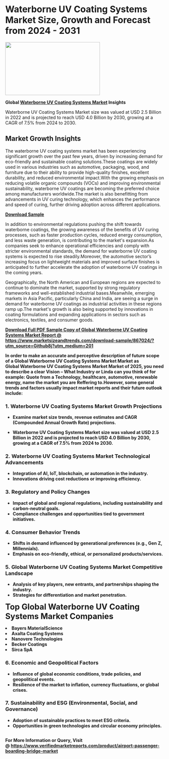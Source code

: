 <H1>Waterborne UV Coating Systems Market Size, Growth and Forecast from 2024 - 2031</H1><img class="aligncenter size-medium wp-image-584254" src="https://thirdeyenews.in/wp-content/uploads/2024/09/Global-Market-Research-300x168.jpeg" alt="" width="300" height="168" /><p><strong>Global&nbsp;<a href="https://www.marketsizeandtrends.com/download-sample/867024/?utm_source=Github8j?utm_medium=201">Waterborne UV Coating Systems Market</a> Insights</strong></p><p>Waterborne UV Coating Systems Market size was valued at USD 2.5 Billion in 2022 and is projected to reach USD 4.0 Billion by 2030, growing at a CAGR of 7.5% from 2024 to 2030.</p><p><h2>Market Growth Insights</h2> <p>The waterborne UV coating systems market has been experiencing significant growth over the past few years, driven by increasing demand for eco-friendly and sustainable coating solutions.These coatings are widely used in various industries such as automotive, packaging, wood, and furniture due to their ability to provide high-quality finishes, excellent durability, and reduced environmental impact.With the growing emphasis on reducing volatile organic compounds (VOCs) and improving environmental sustainability, waterborne UV coatings are becoming the preferred choice among manufacturers worldwide.The market is also benefitting from advancements in UV curing technology, which enhances the performance and speed of curing, further driving adoption across different applications.</p> <p><strong><a href="#">Download Sample</a></strong></p> <p>In addition to environmental regulations pushing the shift towards waterborne coatings, the growing awareness of the benefits of UV curing processes, such as faster production cycles, reduced energy consumption, and less waste generation, is contributing to the market's expansion.As companies seek to enhance operational efficiencies and comply with stricter environmental standards, the demand for waterborne UV coating systems is expected to rise steadily.Moreover, the automotive sector’s increasing focus on lightweight materials and improved surface finishes is anticipated to further accelerate the adoption of waterborne UV coatings in the coming years.</p> <p>Geographically, the North American and European regions are expected to continue to dominate the market, supported by strong regulatory frameworks and well-established industrial bases.Meanwhile, emerging markets in Asia Pacific, particularly China and India, are seeing a surge in demand for waterborne UV coatings as industrial activities in these regions ramp up.The market's growth is also being supported by innovations in coating formulations and expanding applications in sectors such as electronics, textiles, and consumer goods.</p> <p><strong><a href="#"></p><p><span class=""><strong>Download Full PDF Sample Copy of Global Waterborne UV Coating Systems Market Report</strong> @ <a href="https://www.marketsizeandtrends.com/download-sample/867024/?utm_source=Github8j?utm_medium=201" target="_blank">https://www.marketsizeandtrends.com/download-sample/867024/?utm_source=Github8j?utm_medium=201</a></span></p><p>In order to make an accurate and perceptive description of future scope of a Global&nbsp;Waterborne UV Coating Systems Market Market as Global&nbsp;Waterborne UV Coating Systems Market Market of 2025, you need to describe a clear Vision &ndash; What Industry or Linda can you think of for example: Quote from a Technology, healthcare, automotive, renewable energy, name the market you are Reffering to.However, some general trends and factors usually impact market reports and their future outlook include:</p><h3>1.&nbsp;<strong>Waterborne UV Coating Systems Market Growth Projections</strong></h3><ul><li>Examine market size trends, revenue estimates and CAGR (Compounded Annual Growth Rate) projections.</li><li><p>Waterborne UV Coating Systems Market size was valued at USD 2.5 Billion in 2022 and is projected to reach USD 4.0 Billion by 2030, growing at a CAGR of 7.5% from 2024 to 2030.</p></li></ul><h3>2.&nbsp;<strong>Waterborne UV Coating Systems Market Technological Advancements</strong></h3><ul><li>Integration of AI, IoT, blockchain, or automation in the industry.</li><li>Innovations driving cost reductions or improving efficiency.</li></ul><h3>3.&nbsp;<strong>Regulatory and Policy Changes</strong></h3><ul><li>Impact of global and regional regulations, including sustainability and carbon-neutral goals.</li><li>Compliance challenges and opportunities tied to government initiatives.</li></ul><h3>4.&nbsp;<strong>Consumer Behavior Trends</strong></h3><ul><li>Shifts in demand influenced by generational preferences (e.g., Gen Z, Millennials).</li><li>Emphasis on eco-friendly, ethical, or personalized products/services.</li></ul><h3>5.&nbsp;<strong>Global Waterborne UV Coating Systems Market Competitive Landscape</strong></h3><ul><li>Analysis of key players, new entrants, and partnerships shaping the industry.</li><li>Strategies for differentiation and market penetration.</li></ul><p data-pm-slice="1 1 []"><span style="color: inherit; font-family: inherit; font-size: 25px;">Top Global Waterborne UV Coating Systems Market Companies</span></p><div class="" data-test-id=""><p><li>Bayers MaterialScience</li><li> Axalta Coating Systems</li><li> Nanovere Technologies</li><li> Becker Coatings</li><li> Sirca SpA</li></p></div><h3>6.&nbsp;<strong>Economic and Geopolitical Factors</strong></h3><ul><li>Influence of global economic conditions, trade policies, and geopolitical events.</li><li>Resilience of the market to inflation, currency fluctuations, or global crises.</li></ul><h3>7.&nbsp;<strong>Sustainability and ESG (Environmental, Social, and Governance)</strong></h3><ul><li>Adoption of sustainable practices to meet ESG criteria.</li><li>Opportunities in green technologies and circular economy principles.</li></ul><h2><strong style="font-size: 14px;">For More Information or Query, Visit @&nbsp;</strong><a style="background-color: #ffffff; font-size: 14px;" href="https://www.marketsizeandtrends.com/report/waterborne-uv-coating-systems-market/" target="_blank">https://www.verifiedmarketreports.com/product/airport-passenger-boarding-bridge-market</a></h2>